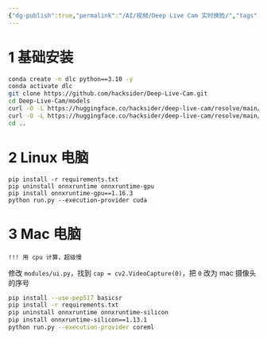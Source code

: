 ```yaml
---
{"dg-publish":true,"permalink":"/AI/视频/Deep Live Cam 实时换脸/","tags":["数字人","AI"]}
---
```


# 1 基础安装

``` bash
conda create -n dlc python==3.10 -y
conda activate dlc
git clone https://github.com/hacksider/Deep-Live-Cam.git
cd Deep-Live-Cam/models
curl -O -L https://huggingface.co/hacksider/deep-live-cam/resolve/main/GFPGANv1.4.pth
curl -O -L https://huggingface.co/hacksider/deep-live-cam/resolve/main/inswapper_128_fp16.onnx
cd ..
```

# 2 Linux 电脑
```
pip install -r requirements.txt
pip uninstall onnxruntime onnxruntime-gpu
pip install onnxruntime-gpu==1.16.3
python run.py --execution-provider cuda
```

# 3 Mac 电脑

`!!! 用 cpu 计算，超级慢`

修改 `modules/ui.py`，找到 `cap = cv2.VideoCapture(0)`，把 `0` 改为 mac 摄像头的序号

``` bash
pip install --use-pep517 basicsr
pip install -r requirements.txt
pip uninstall onnxruntime onnxruntime-silicon
pip install onnxruntime-silicon==1.13.1
python run.py --execution-provider coreml
```
